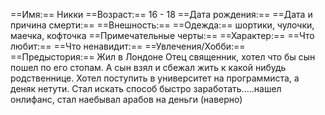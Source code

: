 ==Имя:== Никки
==Возраст:== 16 - 18
==Дата рождения:==
==Дата и причина смерти:==
==Внешность:== 
==Одежда:== шортики, чулочки, маечка, кофточка
==Примечательные черты:==
==Характер:==
==Что любит:==
==Что ненавидит:== 
==Увлечения/Хобби:== 
==Предыстория:== 
Жил в Лондоне
Отец священник, хотел что бы сын пошел по его стопам. А сын взял и сбежал жить к какой нибудь родственнице. Хотел поступить в университет на программиста, а деняк нетути. Стал искать способ быстро заработать.....нашел онлифанс, стал наебывал арабов на деньги (наверно)